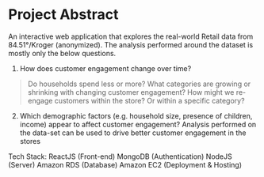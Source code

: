 # Project Abstract

An interactive web application that explores the real-world Retail data from 84.51°/Kroger (anonymized). 
The analysis performed around the dataset is mostly only the below questions.
1. How does customer engagement change over time?
> Do households spend less or more?
> What categories are growing or shrinking with changing customer engagement?
> How might we re-engage customers within the store? Or within a specific category?
2. Which demographic factors (e.g. household size, presence of children, income) appear to affect customer engagement?
Analysis performed on the data-set can be used to drive better customer engagement in the stores

Tech Stack:
ReactJS (Front-end)
MongoDB (Authentication)
NodeJS (Server)
Amazon RDS (Database)
Amazon EC2 (Deployment & Hosting)
